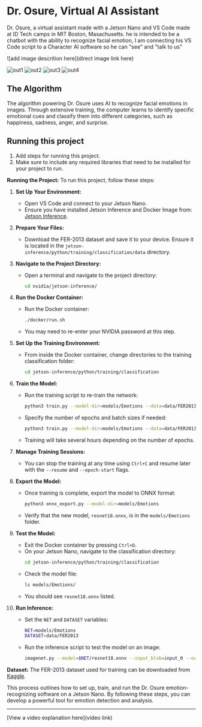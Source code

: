 # Dr. Osure, Virtual AI Assistant

Dr. Osure, a virtual assistant made with a Jetson Nano and VS Code made at ID Tech camps in MIT Boston, Masachusetts.  he is intended to be a chatbot with the ability to recognize facial emotion, I am connecting his VS Code script to a Character AI software so he can "see" and "talk to us"

![add image descrition here](direct image link here)

![out1](https://github.com/user-attachments/assets/4afc0be1-d7f4-43ce-922f-9c35ce64d2cc)
![out2](https://github.com/user-attachments/assets/9daff936-e671-48f5-9da5-3127c8cef6ce)
![out3](https://github.com/user-attachments/assets/85804ab1-d171-4f3f-b44c-5660e434256f)
![out4](https://github.com/user-attachments/assets/fd064c74-1d0c-4dcf-b310-8e7cb03d15f4)



## The Algorithm
The algorithm powering Dr. Osure uses AI to recognize facial emotions in images. Through extensive training, the computer learns to identify specific emotional cues and classify them into different categories, such as happiness, sadness, anger, and surprise.


## Running this project

1. Add steps for running this project.
2. Make sure to include any required libraries that need to be installed for your project to run.


**Running the Project:**
To run this project, follow these steps:

1. **Set Up Your Environment:**
   - Open VS Code and connect to your Jetson Nano.
   - Ensure you have installed Jetson Inference and Docker Image from: [Jetson Inference](https://github.com/dusty-nv/jetson-inference/blob/master/docs/building-repo-2.md).

2. **Prepare Your Files:**
   - Download the FER-2013 dataset and save it to your device. Ensure it is located in the `jetson-inference/python/training/classification/data` directory.

3. **Navigate to the Project Directory:**
   - Open a terminal and navigate to the project directory:
     ```bash
     cd nvidia/jetson-inference/
     ```

4. **Run the Docker Container:**
   - Run the Docker container:
     ```bash
     ./docker/run.sh
     ```
   - You may need to re-enter your NVIDIA password at this step.

5. **Set Up the Training Environment:**
   - From inside the Docker container, change directories to the training classification folder:
     ```bash
     cd jetson-inference/python/training/classification
     ```

6. **Train the Model:**
   - Run the training script to re-train the network:
     ```bash
     python3 train.py --model-dir=models/Emotions --data=data/FER2013
     ```
   - Specify the number of epochs and batch sizes if needed:
     ```bash
     python3 train.py --model-dir=models/Emotions --data=data/FER2013 --batch-size=32 --workers=4 --epochs=50
     ```
   - Training will take several hours depending on the number of epochs.

7. **Manage Training Sessions:**
   - You can stop the training at any time using `Ctrl+C` and resume later with the `--resume` and `--epoch-start` flags.

8. **Export the Model:**
   - Once training is complete, export the model to ONNX format:
     ```bash
     python3 onnx_export.py --model-dir=models/Emotions
     ```
   - Verify that the new model, `resnet18.onnx`, is in the `models/Emotions` folder.

9. **Test the Model:**
   - Exit the Docker container by pressing `Ctrl+D`.
   - On your Jetson Nano, navigate to the classification directory:
     ```bash
     cd jetson-inference/python/training/classification
     ```
   - Check the model file:
     ```bash
     ls models/Emotions/
     ```
   - You should see `resnet18.onnx` listed.

10. **Run Inference:**
    - Set the `NET` and `DATASET` variables:
      ```bash
      NET=models/Emotions
      DATASET=data/FER2013
      ```
    - Run the inference script to test the model on an image:
      ```bash
      imagenet.py --model=$NET/resnet18.onnx --input_blob=input_0 --output_blob=output_0 --labels=$DATASET/labels.txt $DATASET/test/test_image.jpg TestImage1.jpg
      ```

**Dataset:**
The FER-2013 dataset used for training can be downloaded from [Kaggle](https://www.kaggle.com/datasets/msambare/fer2013?resource=download).

This process outlines how to set up, train, and run the Dr. Osure emotion-recognizing software on a Jetson Nano. By following these steps, you can develop a powerful tool for emotion detection and analysis.

---




[View a video explanation here](video link) 
